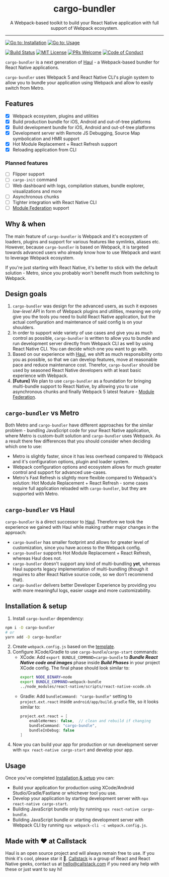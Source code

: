 <h1 align="center">cargo-bundler</h1>
<p align="center">
A Webpack-based toolkit to build your React Native application with full support of Webpack ecosystem.
</p>

---

[![Go to: Installation][goto-installation-badge]][goto-installation]
[![Go to: Usage][goto-usage-badge]][goto-usage]

[![Build Status][build-badge]][build]
[![MIT License][license-badge]][license]
[![PRs Welcome][prs-welcome-badge]][prs-welcome]
[![Code of Conduct][coc-badge]][coc]

`cargo-bundler` is a next generation of [Haul](https://github.com/callstack/haul) - a Webpack-based bundler for React Native applications.

`cargo-bundler` uses Webpack 5 and React Native CLI's plugin system to allow you to bundle your application using Webpack and allow to easily switch from Metro.

## Features

- [x] Webpack ecosystem, plugins and utilities
- [x] Build production bundle for iOS, Android and out-of-tree platforms
- [x] Build development bundle for iOS, Android and out-of-tree platforms
- [x] Development server with Remote JS Debugging, Source Map symbolication and HMR support
- [x] Hot Module Replacement + React Refresh support
- [x] Reloading application from CLI

### Planned features

- [ ] Flipper support
- [ ] `cargo-init` command
- [ ] Web dashboard with logs, compilation statues, bundle explorer, visualizations and more
- [ ] Asynchronous chunks
- [ ] Tighter integration with React Native CLI
- [ ] [Module Federation](https://medium.com/swlh/webpack-5-module-federation-a-game-changer-to-javascript-architecture-bcdd30e02669) support

## Why & when

The main feature of `cargo-bundler` is Webpack and it's ecosystem of loaders, plugins and support for various features like symlinks, aliases etc. However, because `cargo-bundler` is based on Webpack, it is targeted towards advanced users who already know how to use Webpack and want to leverage Webpack ecosystem.

If you're just starting with React Native, it's better to stick with the default solution - Metro, since you probably won't benefit much from switching to Webpack.

## Design goals

1. `cargo-bundler` was design for the advanced users, as such it exposes _low-level API_ in form of Webpack plugins and utilities, meaning we only give you the tools you need to build React Native application, but the actual configuration and maintenance of said config is on your shoulders.
2. In order to support wide variety of use cases and give you as much control as possible, `cargo-bundler` is written to allow you to bundle and run development server directly from Webpack CLI as well by using React Native CLI. You can decide which one you want to go with.
3. Based on our experience with [Haul](https://github.com/callstack/haul), we shift as much responsibility onto you as possible, so that we can develop features, move at reasonable pace and reduce maintenance cost. Therefor, `cargo-bundler` should be used by seasoned React Native developers with at least basic experience with Webpack.
4. __[Future]__ We plan to use `cargo-bundler` as a foundation for bringing multi-bundle support to React Native, by allowing you to use asynchronous chunks and finally Webpack 5 latest feature - [Module Federation](https://medium.com/swlh/webpack-5-module-federation-a-game-changer-to-javascript-architecture-bcdd30e02669).


## `cargo-bundler` vs Metro

Both Metro and `cargo-bundler` have different approaches for the similar problem - bundling JavaScript code for your React Native application, where Metro is custom-built solution and `cargo-bundler` uses Webpack. As a result there few differences that you should consider when deciding which one to use:

- Metro is slightly faster, since it has less overhead compared to Webpack and it's configuration options, plugin and loader system.
- Webpack configuration options and ecosystem allows for much greater control and support for advanced use-cases.
- Metro's Fast Refresh is slightly more flexible compared to Webpack's solution: Hot Module Replacement + React Refresh - some cases require full application reloaded with `cargo-bundler`, but they are supported with Metro.

## `cargo-bundler` vs Haul

`cargo-bundler` is a direct successor to [Haul](https://github.com/callstack/haul). Therefore we took the experience we gained with Haul while making rather major changes in the approach:

- `cargo-bundler` has smaller footprint and allows for greater level of customization, since you have access to the Webpack config.
- `cargo-bundler` supports Hot Module Replacement + React Refresh, whereas Haul does not.
- `cargo-bundler` doesn't support any kind of multi-bundling __yet__, whereas Haul supports legacy implementation of multi-bundling (though it requires to alter React Native source code, so we don't recommend that).
- `cargo-bundler` delivers better Developer Experience by providing you with more meaningful logs, easier usage and more customizability.

## Installation & setup

1. Install `cargo-bundler` dependency:

```bash
npm i -D cargo-bundler
# or
yarn add -D cargo-bundler
```

2. Create `webpack.config.js` based on the [template](./templates/webpack.config.js).
3. Configure XCode/Gradle to use `cargo-bundle`/`cargo-start` commands:
   - XCode: Add `export BUNDLE_COMMAND=cargo-bundle` to **_Bundle React Native code and images_** phase inside **_Build Phases_** in your project XCode config. The final phase should look similar to:
     ```bash
     export NODE_BINARY=node
     export BUNDLE_COMMAND=webpack-bundle
     ../node_modules/react-native/scripts/react-native-xcode.sh
     ```
   - Gradle: Add `bundleCommand: "cargo-bundle"` setting to `project.ext.react` inside `android/app/build.gradle` file, so it looks similar to:
     ```groovy
     project.ext.react = [
         enableHermes: false,  // clean and rebuild if changing
         bundleCommand: "cargo-bundle",
         bundleInDebug: false
     ]
     ```
4. Now you can build your app for production or run development server with `npx react-native cargo-start` and develop your app.

## Usage

Once you've completed [Installation & setup](#installation--setup) you can:

- Build your application for production using XCode/Android Studio/Gradle/Fastlane or whichever tool you use.
- Develop your application by starting development server with `npx react-native cargo-start`.
- Building JavaScript bundle only by running `npx react-native cargo-bundle`.
- Building JavaScript bundle or starting development server with Webpack CLI by running `npx webpack-cli -c webpack.config.js`.

## Made with ❤️ at Callstack

Haul is an open source project and will always remain free to use. If you think it's cool, please star it 🌟. [Callstack][callstack-readme-with-love] is a group of React and React Native geeks, contact us at [hello@callstack.com](mailto:hello@callstack.com) if you need any help with these or just want to say hi!

<!-- badges -->
[callstack-readme-with-love]: https://callstack.com/?utm_source=github.com&utm_medium=referral&utm_campaign=react-native-paper&utm_term=readme-with-love
[goto-installation-badge]: https://img.shields.io/badge/go%20to-Installation-blue?style=flat-square
[goto-installation]: #installation--setup
[goto-usage-badge]: https://img.shields.io/badge/go%20to-Usage-blue?style=flat-square
[goto-usage]: #usage

[build-badge]: https://img.shields.io/github/checks-status/callstack/cargo-bundler/main?label=build&style=flat-square
[build]: https://circleci.com/gh/callstack/cargo-bundler
[license-badge]: https://img.shields.io/npm/l/cargo-bundler.svg?style=flat-square
[license]: https://github.com/callstack/cargo-bundler/blob/master/LICENSE
[prs-welcome-badge]: https://img.shields.io/badge/PRs-welcome-brightgreen.svg?style=flat-square
[prs-welcome]: http://makeapullrequest.com
[coc-badge]: https://img.shields.io/badge/code%20of-conduct-ff69b4.svg?style=flat-square
[coc]: https://github.com/callstack/cargo-bundler/blob/master/CODE_OF_CONDUCT.md